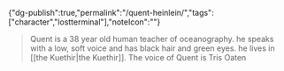 
{"dg-publish":true,"permalink":"/quent-heinlein/","tags":["character","lostterminal"],"noteIcon":""}



> <span query="get(aliases.0)"></span>Quent<span type="end"></span> is a <span query="get(age)"></span>38<span type="end"></span> year old <span query="get(species)"></span>human<span type="end"></span> <span query="get(archetype)"></span>teacher of oceanography<span type="end"></span>. <span query="get(pronouns.0)"></span>he<span type="end"></span> speaks with a <span query="get(voice)"></span>low, soft<span type="end"></span> voice and has <span query="get(hair)"></span>black<span type="end"></span> hair and <span query="get(eyes)"></span>green<span type="end"></span> eyes. <span query="get(pronouns.0)"></span>he<span type="end"></span> lives in <span query="get(home.0)"></span>[[the Kuethir\|the Kuethir]]<span type="end"></span>.
> The voice of <span query="get(aliases.0)"></span>Quent<span type="end"></span> is <span query="get(actor)"></span>Tris Oaten<span type="end"></span>

 